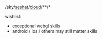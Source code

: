 /sky/[seshat](http://en.wikipedia.org/wiki/Seshat)/[cloud](https://github.com/nomilous/eo/tree/master/.metadata)/**/*

wishlist:
* exceptional webgl skills
* android / ios / others may still matter skills
